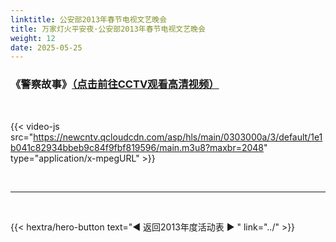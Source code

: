 ```yaml
---
linktitle: 公安部2013年春节电视文艺晚会
title: 万家灯火平安夜·公安部2013年春节电视文艺晚会
weight: 12
date: 2025-05-25
---
```


### 《警察故事》[（点击前往CCTV观看高清视频）](https://tv.cctv.com/2013/02/11/VIDE1360592473851327.shtml)

<br>

{{< video-js src="https://newcntv.qcloudcdn.com/asp/hls/main/0303000a/3/default/1e1b041c82934bbeb9c84f9fbf819596/main.m3u8?maxbr=2048" type="application/x-mpegURL" >}}


<br>
<hr>
<br>

{{< hextra/hero-button text="◀ 返回2013年度活动表 ▶ " link="../" >}}